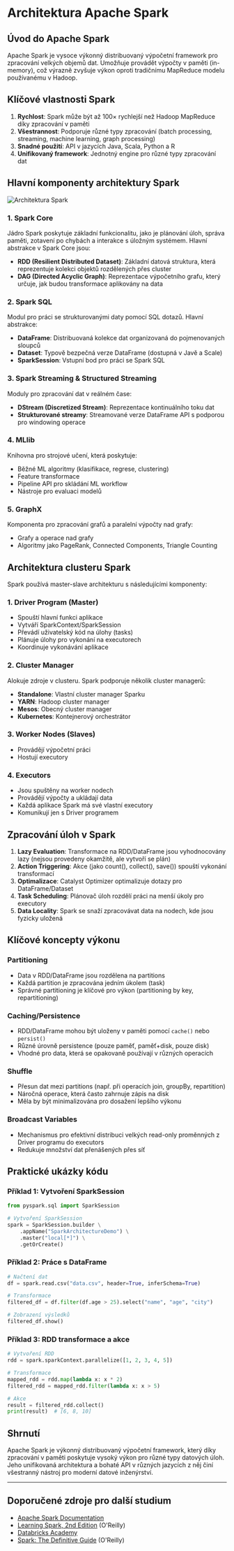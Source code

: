 # Architektura Apache Spark

## Úvod do Apache Spark

Apache Spark je vysoce výkonný distribuovaný výpočetní framework pro zpracování velkých objemů dat. Umožňuje provádět výpočty v paměti (in-memory), což výrazně zvyšuje výkon oproti tradičnímu MapReduce modelu používanému v Hadoop.

## Klíčové vlastnosti Spark

1. **Rychlost**: Spark může být až 100× rychlejší než Hadoop MapReduce díky zpracování v paměti
2. **Všestrannost**: Podporuje různé typy zpracování (batch processing, streaming, machine learning, graph processing)
3. **Snadné použití**: API v jazycích Java, Scala, Python a R
4. **Unifikovaný framework**: Jednotný engine pro různé typy zpracování dat

## Hlavní komponenty architektury Spark

![Architektura Spark](https://spark.apache.org/docs/latest/img/cluster-overview.png)

### 1. Spark Core

Jádro Spark poskytuje základní funkcionalitu, jako je plánování úloh, správa paměti, zotavení po chybách a interakce s úložným systémem. Hlavní abstrakce v Spark Core jsou:

- **RDD (Resilient Distributed Dataset)**: Základní datová struktura, která reprezentuje kolekci objektů rozdělených přes cluster
- **DAG (Directed Acyclic Graph)**: Reprezentace výpočetního grafu, který určuje, jak budou transformace aplikovány na data

### 2. Spark SQL

Modul pro práci se strukturovanými daty pomocí SQL dotazů. Hlavní abstrakce:

- **DataFrame**: Distribuovaná kolekce dat organizovaná do pojmenovaných sloupců
- **Dataset**: Typově bezpečná verze DataFrame (dostupná v Javě a Scale)
- **SparkSession**: Vstupní bod pro práci se Spark SQL

### 3. Spark Streaming & Structured Streaming

Moduly pro zpracování dat v reálném čase:

- **DStream (Discretized Stream)**: Reprezentace kontinuálního toku dat
- **Strukturované streamy**: Streamované verze DataFrame API s podporou pro windowing operace

### 4. MLlib

Knihovna pro strojové učení, která poskytuje:

- Běžné ML algoritmy (klasifikace, regrese, clustering)
- Feature transformace
- Pipeline API pro skládání ML workflow
- Nástroje pro evaluaci modelů

### 5. GraphX

Komponenta pro zpracování grafů a paralelní výpočty nad grafy:

- Grafy a operace nad grafy
- Algoritmy jako PageRank, Connected Components, Triangle Counting

## Architektura clusteru Spark

Spark používá master-slave architekturu s následujícími komponenty:

### 1. Driver Program (Master)

- Spouští hlavní funkci aplikace
- Vytváří SparkContext/SparkSession
- Převádí uživatelský kód na úlohy (tasks)
- Plánuje úlohy pro vykonání na executorech
- Koordinuje vykonávání aplikace

### 2. Cluster Manager

Alokuje zdroje v clusteru. Spark podporuje několik cluster managerů:

- **Standalone**: Vlastní cluster manager Sparku
- **YARN**: Hadoop cluster manager
- **Mesos**: Obecný cluster manager
- **Kubernetes**: Kontejnerový orchestrátor

### 3. Worker Nodes (Slaves)

- Provádějí výpočetní práci
- Hostují executory

### 4. Executors

- Jsou spuštěny na worker nodech
- Provádějí výpočty a ukládají data
- Každá aplikace Spark má své vlastní executory
- Komunikují jen s Driver programem

## Zpracování úloh v Spark

1. **Lazy Evaluation**: Transformace na RDD/DataFrame jsou vyhodnocovány lazy (nejsou provedeny okamžitě, ale vytvoří se plán)
2. **Action Triggering**: Akce (jako count(), collect(), save()) spouští vykonání transformací
3. **Optimalizace**: Catalyst Optimizer optimalizuje dotazy pro DataFrame/Dataset
4. **Task Scheduling**: Plánovač úloh rozdělí práci na menší úkoly pro executory
5. **Data Locality**: Spark se snaží zpracovávat data na nodech, kde jsou fyzicky uložená

## Klíčové koncepty výkonu

### Partitioning

- Data v RDD/DataFrame jsou rozdělena na partitions
- Každá partition je zpracována jedním úkolem (task)
- Správné partitioning je klíčové pro výkon (partitioning by key, repartitioning)

### Caching/Persistence

- RDD/DataFrame mohou být uloženy v paměti pomocí `cache()` nebo `persist()`
- Různé úrovně persistence (pouze paměť, paměť+disk, pouze disk)
- Vhodné pro data, která se opakovaně používají v různých operacích

### Shuffle

- Přesun dat mezi partitions (např. při operacích join, groupBy, repartition)
- Náročná operace, která často zahrnuje zápis na disk
- Měla by být minimalizována pro dosažení lepšího výkonu

### Broadcast Variables

- Mechanismus pro efektivní distribuci velkých read-only proměnných z Driver programu do executors
- Redukuje množství dat přenášených přes síť

## Praktické ukázky kódu

### Příklad 1: Vytvoření SparkSession

```python
from pyspark.sql import SparkSession

# Vytvoření SparkSession
spark = SparkSession.builder \
    .appName("SparkArchitectureDemo") \
    .master("local[*]") \
    .getOrCreate()
```

### Příklad 2: Práce s DataFrame

```python
# Načtení dat
df = spark.read.csv("data.csv", header=True, inferSchema=True)

# Transformace
filtered_df = df.filter(df.age > 25).select("name", "age", "city")

# Zobrazení výsledků
filtered_df.show()
```

### Příklad 3: RDD transformace a akce

```python
# Vytvoření RDD
rdd = spark.sparkContext.parallelize([1, 2, 3, 4, 5])

# Transformace
mapped_rdd = rdd.map(lambda x: x * 2)
filtered_rdd = mapped_rdd.filter(lambda x: x > 5)

# Akce
result = filtered_rdd.collect()
print(result)  # [6, 8, 10]
```

## Shrnutí

Apache Spark je výkonný distribuovaný výpočetní framework, který díky zpracování v paměti poskytuje vysoký výkon pro různé typy datových úloh. Jeho unifikovaná architektura a bohaté API v různých jazycích z něj činí všestranný nástroj pro moderní datové inženýrství.

---

## Doporučené zdroje pro další studium

- [Apache Spark Documentation](https://spark.apache.org/docs/latest/)
- [Learning Spark, 2nd Edition](https://pages.databricks.com/rs/094-YMS-629/images/LearningSpark2.0.pdf) (O'Reilly)
- [Databricks Academy](https://www.databricks.com/learn/training)
- [Spark: The Definitive Guide](https://www.oreilly.com/library/view/spark-the-definitive/9781491912201/) (O'Reilly) 